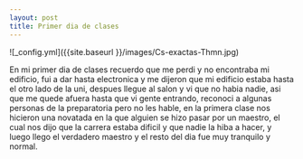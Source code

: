 ```yaml
---
layout: post
title: Primer dia de clases
---
```


![_config.yml]({{site.baseurl }}/images/Cs-exactas-Thmn.jpg)

En mi primer dia de clases recuerdo que me perdi y no encontraba mi edificio, fui a dar hasta electronica 
y me dijeron que mi edificio estaba hasta el otro lado de la uni, despues llegue al salon y 
vi que no habia nadie, asi que me quede afuera hasta que vi gente entrando, reconoci a algunas personas de la preparatoria
pero no les hable, en la primera clase nos hicieron una novatada en la que alguien se hizo pasar por un maestro, el cual
nos dijo que la carrera estaba dificil y que nadie la hiba a hacer, y luego llego el verdadero maestro y el resto del dia fue muy
tranquilo y normal.
